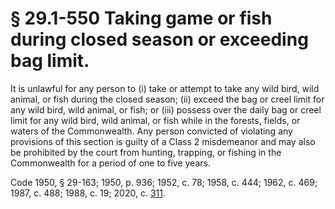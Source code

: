 # § 29.1-550 Taking game or fish during closed season or exceeding bag limit.

<p>It is unlawful for any person to (i) take or attempt to take any wild bird, wild animal, or fish during the closed season; (ii) exceed the bag or creel limit for any wild bird, wild animal, or fish; or (iii) possess over the daily bag or creel limit for any wild bird, wild animal, or fish while in the forests, fields, or waters of the Commonwealth. Any person convicted of violating any provisions of this section is guilty of a Class 2 misdemeanor and may also be prohibited by the court from hunting, trapping, or fishing in the Commonwealth for a period of one to five years.</p><p>Code 1950, § 29-163; 1950, p. 936; 1952, c. 78; 1958, c. 444; 1962, c. 469; 1987, c. 488; 1988, c. 19; 2020, c. <a href='http://lis.virginia.gov/cgi-bin/legp604.exe?201+ful+CHAP0311'>311</a>.</p>